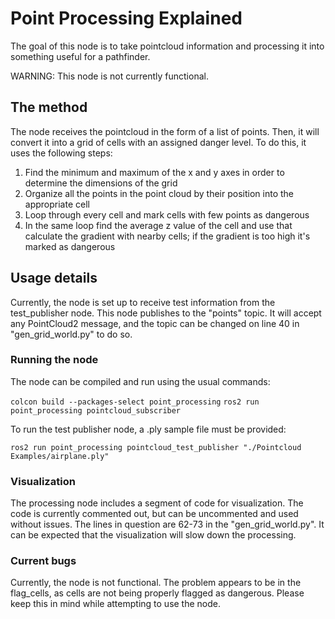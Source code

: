 # Point Processing Explained

The goal of this node is to take pointcloud information and processing it into something useful for a pathfinder.

WARNING: This node is not currently functional.

## The method

The node receives the pointcloud in the form of a list of points.
Then, it will convert it into a grid of cells with an assigned danger level.
To do this, it uses the following steps:

1. Find the minimum and maximum of the x and y axes in order to determine the dimensions of the grid
2. Organize all the points in the point cloud by their position into the appropriate cell
3. Loop through every cell and mark cells with few points as dangerous
4. In the same loop find the average z value of the cell and use that calculate the gradient with nearby cells; if the gradient is too high it's marked as dangerous

## Usage details

Currently, the node is set up to receive test information from the test_publisher node.
This node publishes to the "points" topic.
It will accept any PointCloud2 message, and the topic can be changed on line 40 in "gen_grid_world.py" to do so.

### Running the node

The node can be compiled and run using the usual commands:

`colcon build --packages-select point_processing`
`ros2 run point_processing pointcloud_subscriber`

To run the test publisher node, a .ply sample file must be provided:

`ros2 run point_processing pointcloud_test_publisher "./Pointcloud Examples/airplane.ply"`

### Visualization

The processing node includes a segment of code for visualization.
The code is currently commented out, but can be uncommented and used without issues.
The lines in question are 62-73 in the "gen_grid_world.py".
It can be expected that the visualization will slow down the processing.

### Current bugs

Currently, the node is not functional.
The problem appears to be in the flag_cells, as cells are not being properly flagged as dangerous.
Please keep this in mind while attempting to use the node.
